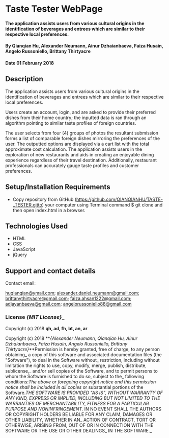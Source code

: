 # Taste Tester WebPage

####  The application assists users from various cultural origins in the identification of beverages and entrees which are similar to their respective local preferences.

#### By Qianqian Hu, Alexander Neumann, Ainur Dzhaianbaeva, Faiza Husain, Angelo Russoniello, Brittany Thirtyacre

#### Date 01 February 2018

## Description

The application assists users from various cultural origins in the identification of beverages and entrees which are similar to their respective local preferences.

Users create an account, login, and are asked to provide their preferred dishes from their home country; the inputted data is ran through an algorithm pointing to similar taste profiles of foreign countries.

The user selects from four (4) groups of photos the resultant submission forms a list of comparable foreign dishes mirroring the preferences of the user. The outputted options are displayed via a cart list with the total approximate cost calculation. The application assists users in the exploration of new restaurants and aids in creating an enjoyable dining experience regardless of their travel destination. Additionally, restaurant professionals can accurately gauge taste profiles and customer preferences.

## Setup/Installation Requirements

* Copy repository from GitHub (https://github.com/QIANQIANHU/TASTE-_TESTER.gitto) your computer using Terminal command $ git clone and then open index.html in a browser.


## Technologies Used

* HTML
* CSS
* JavaScript
* jQuery

## Support and contact details

Contact email:

  huqianqian@ymail.com;
  alexander.daniel.neumann@gmail.com;
  brittanythirtyacre@gmail.com;
  faiza.ahsan1222@gmail.com;
  adjayanbaeva@gmail.com;
  angelorussoniello88@gmail.com

### License **_{MIT License}_**_

Copyright (c) 2018 **qh, ad, fh, bt, an, ar**

Copyright (c) 2018 **_{Alexander Neumann, Qianqian Hu, Ainur Dzhaianbaeva, Faiza Husain, Angelo Russoniello, Brittany Thirtyacre}_**Permission is hereby granted, free of charge, to any person obtaining_
a copy of this software and associated documentation files (the "Software"), to deal in the Software without_
restriction, including without limitation the rights to use, copy, modify, merge, publish, distribute, sublicense,_
and/or sell copies of the Software, and to permit persons to whom the Software is furnished to do so, subject to the_
following conditions:_The above or foregoing copyright notice and this permission notice shall be included in all copies_
or substantial portions of the Software.__THE SOFTWARE IS PROVIDED "AS IS", WITHOUT WARRANTY OF ANY KIND, EXPRESS OR IMPLIED,_
INCLUDING BUT NOT LIMITED TO THE WARRANTIES OF MERCHANTABILITY, FITNESS FOR A PARTICULAR PURPOSE AND NONINFRINGEMENT._
IN NO EVENT SHALL THE AUTHORS OR COPYRIGHT HOLDERS BE LIABLE FOR ANY CLAIM, DAMAGES OR OTHER LIABILITY, WHETHER IN AN_
ACTION OF CONTRACT, TORT OR OTHERWISE, ARISING FROM, OUT OF OR IN CONNECTION WITH THE SOFTWARE OR THE USE OR OTHER DEALINGS_
IN THE SOFTWARE._
